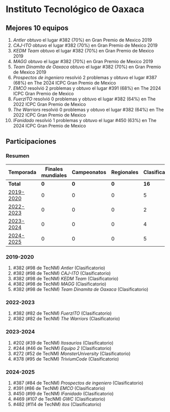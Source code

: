 # Instituto Tecnológico de Oaxaca

## Mejores 10 equipos

1. _Antler_ obtuvo el lugar #382 (70%) en Gran Premio de Mexico 2019
1. _CAJ-ITO_ obtuvo el lugar #382 (70%) en Gran Premio de Mexico 2019
1. _KEDM Team_ obtuvo el lugar #382 (70%) en Gran Premio de Mexico 2019
1. _MAGG_ obtuvo el lugar #382 (70%) en Gran Premio de Mexico 2019
1. _Team Dinamita de Oaxaca_ obtuvo el lugar #382 (70%) en Gran Premio de Mexico 2019
1. _Prospectos de ingeniero_ resolvió 2 problemas y obtuvo el lugar #387 (68%) en The 2024 ICPC Gran Premio de Mexico
1. _EMCO_ resolvió 2 problemas y obtuvo el lugar #391 (68%) en The 2024 ICPC Gran Premio de Mexico
1. _FuerzITO_ resolvió 0 problemas y obtuvo el lugar #382 (64%) en The 2022 ICPC Gran Premio de Mexico
1. _The Warriors_ resolvió 0 problemas y obtuvo el lugar #382 (64%) en The 2022 ICPC Gran Premio de Mexico
1. _IFanidado_ resolvió 1 problemas y obtuvo el lugar #450 (63%) en The 2024 ICPC Gran Premio de Mexico

## Participaciones

### Resumen

| Temporada | Finales mundiales | Campeonatos | Regionales | Clasificatorios | Equipos |
| --- | --- | --- | --- | --- | --- |
| **Total** | **0** | **0** | **0** | **16** | **16** |
| [2019-2020](#2019-2020) | 0 | 0 | 0 | 5 | 5 |
| [2022-2023](#2022-2023) | 0 | 0 | 0 | 2 | 2 |
| [2023-2024](#2023-2024) | 0 | 0 | 0 | 4 | 4 |
| [2024-2025](#2024-2025) | 0 | 0 | 0 | 5 | 5 |

### 2019-2020

1. #382 (#98 de TecNM) _Antler_ (Clasificatorio)
1. #382 (#98 de TecNM) _CAJ-ITO_ (Clasificatorio)
1. #382 (#98 de TecNM) _KEDM Team_ (Clasificatorio)
1. #382 (#98 de TecNM) _MAGG_ (Clasificatorio)
1. #382 (#98 de TecNM) _Team Dinamita de Oaxaca_ (Clasificatorio)

### 2022-2023

1. #382 (#82 de TecNM) _FuerzITO_ (Clasificatorio)
1. #382 (#82 de TecNM) _The Warriors_ (Clasificatorio)

### 2023-2024

1. #202 (#39 de TecNM) _Itosaurios_ (Clasificatorio)
1. #244 (#46 de TecNM) _Equipo 2_ (Clasificatorio)
1. #272 (#52 de TecNM) _MonsterUniversity_ (Clasificatorio)
1. #378 (#95 de TecNM) _TriviumCode_ (Clasificatorio)

### 2024-2025

1. #387 (#84 de TecNM) _Prospectos de ingeniero_ (Clasificatorio)
1. #391 (#86 de TecNM) _EMCO_ (Clasificatorio)
1. #450 (#99 de TecNM) _IFanidado_ (Clasificatorio)
1. #469 (#107 de TecNM) _GWC_ (Clasificatorio)
1. #482 (#114 de TecNM) _itos_ (Clasificatorio)



